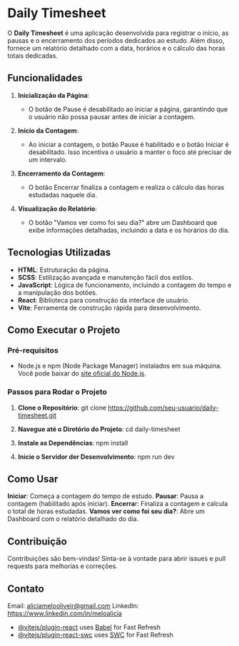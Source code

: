 # Daily Timesheet

O **Daily Timesheet** é uma aplicação desenvolvida para registrar o início, as pausas e o encerramento dos períodos dedicados ao estudo. Além disso, fornece um relatório detalhado com a data, horários e o cálculo das horas totais dedicadas.

## Funcionalidades

1. **Inicialização da Página**:
   - O botão de Pause é desabilitado ao iniciar a página, garantindo que o usuário não possa pausar antes de iniciar a contagem.

2. **Início da Contagem**:
   - Ao iniciar a contagem, o botão Pause é habilitado e o botão Iniciar é desabilitado. Isso incentiva o usuário a manter o foco até precisar de um intervalo.

3. **Encerramento da Contagem**:
   - O botão Encerrar finaliza a contagem e realiza o cálculo das horas estudadas naquele dia.

4. **Visualização do Relatório**:
   - O botão "Vamos ver como foi seu dia?" abre um Dashboard que exibe informações detalhadas, incluindo a data e os horários do dia.

## Tecnologias Utilizadas

- **HTML**: Estruturação da página.
- **SCSS**: Estilização avançada e manutenção fácil dos estilos.
- **JavaScript**: Lógica de funcionamento, incluindo a contagem do tempo e a manipulação dos botões.
- **React**: Biblioteca para construção da interface de usuário.
- **Vite**: Ferramenta de construção rápida para desenvolvimento.

## Como Executar o Projeto

### Pré-requisitos

- Node.js e npm (Node Package Manager) instalados em sua máquina. Você pode baixar do [site oficial do Node.js](https://nodejs.org/).

### Passos para Rodar o Projeto

1. **Clone o Repositório**:
   git clone https://github.com/seu-usuario/daily-timesheet.git

2. **Navegue até o Diretório do Projeto**:
   cd daily-timesheet

3. **Instale as Dependências**:
   npm install

4. **Inicie o Servidor der Desenvolvimento**:
   npm run dev

## Como Usar
**Iniciar**: Começa a contagem do tempo de estudo.
**Pausar**: Pausa a contagem (habilitado após iniciar).
**Encerra**r: Finaliza a contagem e calcula o total de horas estudadas.
**Vamos ver como foi seu dia?**: Abre um Dashboard com o relatório detalhado do dia.

## Contribuição
Contribuições são bem-vindas! Sinta-se à vontade para abrir issues e pull requests para melhorias e correções.

## Contato
Email: aliciamelooliveir@gmail.com
LinkedIn: https://www.linkedin.com/in/meloalicia


- [@vitejs/plugin-react](https://github.com/vitejs/vite-plugin-react/blob/main/packages/plugin-react/README.md) uses [Babel](https://babeljs.io/) for Fast Refresh
- [@vitejs/plugin-react-swc](https://github.com/vitejs/vite-plugin-react-swc) uses [SWC](https://swc.rs/) for Fast Refresh
